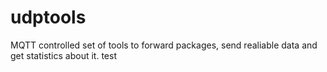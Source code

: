 # udptools
MQTT controlled set of tools to forward packages, send realiable data and get statistics about it.
test
